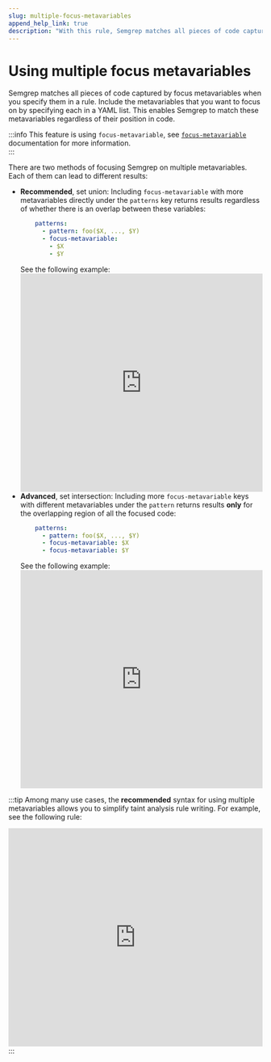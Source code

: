 ```yaml
---
slug: multiple-focus-metavariables
append_help_link: true
description: "With this rule, Semgrep matches all pieces of code captured by the focus metavariables."
---
```


# Using multiple focus metavariables

Semgrep matches all pieces of code captured by focus metavariables when you specify them in a rule. Include the metavariables that you want to focus on by specifying each in a YAML list. This enables Semgrep to match these metavariables regardless of their position in code.

:::info
This feature is using `focus-metavariable`, see [`focus-metavariable`](/writing-rules/rule-syntax/#focus-metavariable) documentation for more information.  
:::

There are two methods of focusing Semgrep on multiple metavariables. Each of them can lead to different results:

- **Recommended**, set union: Including `focus-metavariable` with more metavariables directly under the `patterns` key returns results regardless of whether there is an overlap between these variables:
    ```yaml
        patterns:
          - pattern: foo($X, ..., $Y)
          - focus-metavariable: 
            - $X
            - $Y
    ```
    See the following example:
    <iframe src="https://semgrep.dev/embed/editor?snippet=D602" border="0" frameBorder="0" width="100%" height="432"></iframe>
- **Advanced**, set intersection: Including more `focus-metavariable` keys with different metavariables under the `pattern` returns results **only** for the overlapping region of all the focused code:
    ```yaml
        patterns:
          - pattern: foo($X, ..., $Y)
          - focus-metavariable: $X
          - focus-metavariable: $Y
    ```
    See the following example:
    <iframe src="https://semgrep.dev/embed/editor?snippet=W4xy" border="0" frameBorder="0" width="100%" height="432"></iframe>

:::tip
Among many use cases, the **recommended** syntax for using multiple metavariables allows you to simplify taint analysis rule writing. For example, see the following rule:
<iframe src="https://semgrep.dev/embed/editor?snippet=w6Qx" border="0" frameBorder="0" width="100%" height="432"></iframe>
:::

<!-- Once this feature is no longer experimental, move the text under the ### `focus-metavariable` to docs/writing-rules/rule-syntax.md and change the # Using multiple focus metavariables header to level 4 (####) -->